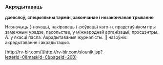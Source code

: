 ### Акрэдытаваць
**дзеяслоў, спецыяльны тэрмін, закончанае і незакончанае трыванне**

Назначыць (-начаць), накіраваць (-роўваць) каго-н. прадстаўніком пры замежным урадзе, пасольстве, у міжнароднай арганізацыі, прэсцэнтры. А. у якасці пасла. Акрэдытаваныя журналісты. || назоўнік: акрэдытаванне і акрэдытацыя.

<a rel="author">[http://rv-blr.com/](http://rv-blr.com/slounik.jsp?letterId=0&maskId=0&pageId=200)</a>
